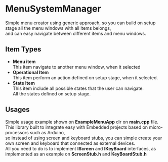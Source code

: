 # MenuSystemManager
Simple menu creator using generic approach,
so you can build on setup stage all the menu windows with all items belongs,<br />
and can easy navigate between different items and menu windows.<br />

## Item Types
- **Menu item**<br />
  This item navigate to another menu window, when it selected
- **Operational Item**<br />
  This item perform an action defined on setup stage, when it selected.
- **State Item**<br />
  This item include all possible states that the user can navigate.<br />
  All the states defined on setup stage.

## Usages
Simple usage example shown on **ExampleMenuApp** dir on **main.cpp** file.<br />
This library built to integrate easy with Embedded projects based on micro-processors such as Arduino,<br />
so instead of using screen and keyboard stubs, you can simple create your own screen and keyboard that connected as external devices.<br />
All you need to do is to implement **IScreen** and **IKeyBoard** interfaces, as implemented as an example on **ScreenStub.h** and **KeyBoardStub.h**
